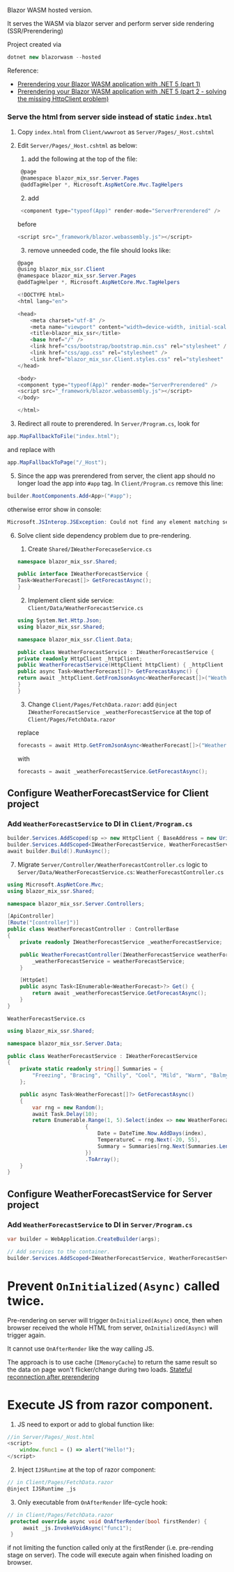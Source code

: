 Blazor WASM hosted version.

It serves the WASM via blazor server and perform server side rendering (SSR/Prerendering)

Project created via
```C#
dotnet new blazorwasm --hosted
```

Reference: 
- [Prerendering your Blazor WASM application with .NET 5 (part 1)](https://jonhilton.net/blazor-wasm-prerendering/)
- [Prerendering your Blazor WASM application with .NET 5 (part 2 - solving the missing HttpClient problem)](https://jonhilton.net/blazor-wasm-prerendering-missing-http-client/)

### Serve the html from server side instead of static `index.html`

1. Copy `index.html` from `Client/wwwroot` as `Server/Pages/_Host.cshtml`

2. Edit `Server/Pages/_Host.cshtml` as below:
   1. add the following at the top of the file:
   ```c#
    @page
    @namespace blazor_mix_ssr.Server.Pages
    @addTagHelper *, Microsoft.AspNetCore.Mvc.TagHelpers
    ```
   2. add
   ```c#
    <component type="typeof(App)" render-mode="ServerPrerendered" />
    ```
   before
    ```c#
    <script src="_framework/blazor.webassembly.js"></script>
    ```
   3. remove unneeded code, the file should looks like:
   ```c#
   @page
   @using blazor_mix_ssr.Client
   @namespace blazor_mix_ssr.Server.Pages
   @addTagHelper *, Microsoft.AspNetCore.Mvc.TagHelpers
   
   <!DOCTYPE html>
   <html lang="en">
   
   <head>
       <meta charset="utf-8" />
       <meta name="viewport" content="width=device-width, initial-scale=1.0, maximum-scale=1.0, user-scalable=no" />
       <title>blazor_mix_ssr</title>
       <base href="/" />
       <link href="css/bootstrap/bootstrap.min.css" rel="stylesheet" />
       <link href="css/app.css" rel="stylesheet" />
       <link href="blazor_mix_ssr.Client.styles.css" rel="stylesheet" />
   </head>
   
   <body>
   <component type="typeof(App)" render-mode="ServerPrerendered" />
   <script src="_framework/blazor.webassembly.js"></script>
   </body>
   
   </html>
   ```
4. Redirect all route to prerendered. In `Server/Program.cs`, look for 

```c#
app.MapFallbackToFile("index.html");
```

and replace with

```c#
app.MapFallbackToPage("/_Host");
```

5. Since the app was prerendered from server, the client app should no longer load the app into `#app` tag. In `Client/Program.cs` remove this line:
```c#
builder.RootComponents.Add<App>("#app");
```

otherwise error show in console:
```c#
Microsoft.JSInterop.JSException: Could not find any element matching selector ‘#app’.
```

6. Solve client side dependency problem due to pre-rendering.
   1. Create `Shared/IWeatherForecaseService.cs`
   ```c#
   namespace blazor_mix_ssr.Shared;
   
   public interface IWeatherForecastService {
   Task<WeatherForecast[]> GetForecastAsync();
   }
   ```
   2. Implement client side service: `Client/Data/WeatherForecastService.cs`
   ```c#
   using System.Net.Http.Json;
   using blazor_mix_ssr.Shared;
   
   namespace blazor_mix_ssr.Client.Data;
   
   public class WeatherForecastService : IWeatherForecastService {
   private readonly HttpClient _httpClient;
   public WeatherForecastService(HttpClient httpClient) { _httpClient = httpClient; }
   public async Task<WeatherForecast[]?> GetForecastAsync() {
   return await _httpClient.GetFromJsonAsync<WeatherForecast[]>("WeatherForecast");
   }
   }
   ```
   3. Change `Client/Pages/FetchData.razor`:
   add `@inject IWeatherForecastService _weatherForecastService` at the top of `Client/Pages/FetchData.razor`
   
   replace
   ```c#
   forecasts = await Http.GetFromJsonAsync<WeatherForecast[]>("WeatherForecast");
   ```
   with
   ```c#
   forecasts = await _weatherForecastService.GetForecastAsync();
   ```

## Configure WeatherForecastService for Client project
### Add `WeatherForecastService` to DI in `Client/Program.cs`
```c#
builder.Services.AddScoped(sp => new HttpClient { BaseAddress = new Uri(builder.HostEnvironment.BaseAddress) });
builder.Services.AddScoped<IWeatherForecastService, WeatherForecastService>();
await builder.Build().RunAsync();
```

7. Migrate `Server/Controller/WeatherForecastController.cs` logic to `Server/Data/WeatherForecastService.cs`:
`WeatherForecastController.cs`
```c#
using Microsoft.AspNetCore.Mvc;
using blazor_mix_ssr.Shared;

namespace blazor_mix_ssr.Server.Controllers;

[ApiController]
[Route("[controller]")]
public class WeatherForecastController : ControllerBase
{
    private readonly IWeatherForecastService _weatherForecastService;

    public WeatherForecastController(IWeatherForecastService weatherForecastService) {
        _weatherForecastService = weatherForecastService;
    }

    [HttpGet]
    public async Task<IEnumerable<WeatherForecast>?> Get() {
        return await _weatherForecastService.GetForecastAsync();
    }
}

```
`WeatherForecastService.cs`
```c#
using blazor_mix_ssr.Shared;

namespace blazor_mix_ssr.Server.Data;

public class WeatherForecastService : IWeatherForecastService
{
    private static readonly string[] Summaries = {
        "Freezing", "Bracing", "Chilly", "Cool", "Mild", "Warm", "Balmy", "Hot", "Sweltering", "Scorching"
    };

    public async Task<WeatherForecast[]?> GetForecastAsync()
    {
        var rng = new Random();
        await Task.Delay(10);
        return Enumerable.Range(1, 5).Select(index => new WeatherForecast
                         {
                             Date = DateTime.Now.AddDays(index),
                             TemperatureC = rng.Next(-20, 55),
                             Summary = Summaries[rng.Next(Summaries.Length)]
                         })
                         .ToArray();
    }
}

```

## Configure WeatherForecastService for Server project
### Add `WeatherForecastService` to DI in `Server/Program.cs`
```c#
var builder = WebApplication.CreateBuilder(args);

// Add services to the container.
builder.Services.AddScoped<IWeatherForecastService, WeatherForecastService>();
```

# Prevent `OnInitialized(Async)` called twice.
Pre-rendering on server will trigger `OnInitialized(Async)` once, then when browser received the whole HTML from server, `OnInitialized(Async)` will trigger again.

It cannot use `OnAfterRender` like the way calling JS.

The approach is to use cache (`IMemoryCache`) to return the same result so the data on page won't flicker/change during two loads.
[Stateful reconnection after prerendering](https://docs.microsoft.com/en-us/aspnet/core/blazor/components/lifecycle?view=aspnetcore-6.0#stateful-reconnection-after-prerendering)


# Execute JS from razor component.
1. JS need to export or add to global function like:
```js
//in Server/Pages/_Host.html
<script>
    window.func1 = () => alert("Hello!");
</script>
```
2. Inject `IJSRuntime` at the top of razor component:
```c#
// in Client/Pages/FetchData.razor
@inject IJSRuntime _js
```

3. Only executable from `OnAfterRender` life-cycle hook:
```c#
// in Client/Pages/FetchData.razor
 protected override async void OnAfterRender(bool firstRender) {
     await _js.InvokeVoidAsync("func1");
 }
```
if not limiting the function called only at the firstRender (i.e. pre-rending stage on server). The code will execute again when finished loading on browser.
